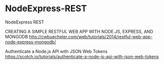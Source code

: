# NodeExpress-REST
NodeExpress REST

CREATING A SIMPLE RESTFUL WEB APP WITH NODE.JS, EXPRESS, AND MONGODB
http://cwbuecheler.com/web/tutorials/2014/restful-web-app-node-express-mongodb/

Authenticate a Node.js API with JSON Web Tokens
https://scotch.io/tutorials/authenticate-a-node-js-api-with-json-web-tokens

